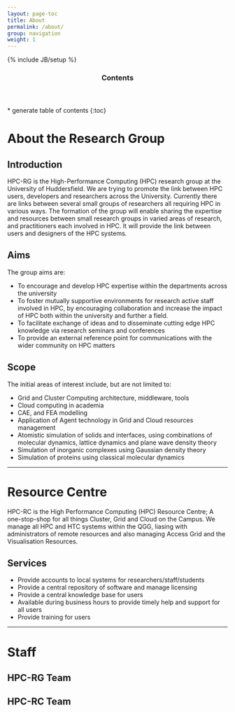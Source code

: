 ```yaml
---
layout: page-toc
title: About
permalink: /about/
group: navigation
weight: 1
---
```


{% include JB/setup %}

<div class="row">
<div class="col-md-2">
<section id="table-of-contents" class="toc">
<header>
<h3>Contents</h3>
</header>
<div id="drawer" markdown="1">
* generate table of contents
{:toc}
</div>
</section>
</div>
<div class="col-md-10" markdown="1">


# About the Research Group

## Introduction

HPC-RG is the High-Performance Computing (HPC) research group at the University of Huddersfield. We are trying to promote the link between HPC users, developers and researchers across the University. Currently there are links between several small groups of researchers all requiring HPC in various ways. The formation of the group will enable sharing the expertise and resources between small research groups in varied areas of research, and practitioners each involved in HPC. It will provide the link between users and designers of the HPC systems.

## Aims
The group aims are:

- To encourage and develop HPC expertise within the departments across the university
- To foster mutually supportive environments for research active staff involved in HPC, by encouraging collaboration and increase the impact of HPC both within the university and further a field.
- To facilitate exchange of ideas and to disseminate cutting edge HPC knowledge via research seminars and conferences
- To provide an external reference point for communications with the wider community on HPC matters

## Scope

The initial areas of interest include, but are not limited to:

 - Grid and Cluster Computing architecture, middleware, tools
 - Cloud computing in academia
 - CAE, and FEA modelling
 - Application of Agent technology in Grid and Cloud resources management
 - Atomistic simulation of solids and interfaces, using combinations of molecular dynamics, lattice dynamics and plane wave density theory
 - Simulation of inorganic complexes using Gaussian density theory
 - Simulation of proteins using classical molecular dynamics


---


# Resource Centre
 
HPC-RC is the High Performance Computing (HPC) Resource Centre; A one-stop-shop for all things Cluster, Grid and Cloud on the Campus. We manage all HPC and HTC systems within the QGG, liasing with administrators of remote resources and also managing Access Grid and the Visualisation Resources.

## Services

- Provide accounts to local systems for researchers/staff/students
- Provide a central repository of software and manage licensing
- Provide a central knowledge base for users
- Available during business hours to provide timely help and support for all users
- Provide training for users


---


# Staff

## HPC-RG Team

## HPC-RC Team

</div>
</div>